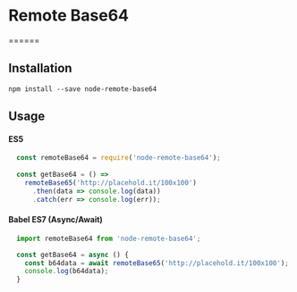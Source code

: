 # Remote Base64
======

## Installation

  `npm install --save node-remote-base64`

## Usage

#### ES5
```javascript
  const remoteBase64 = require('node-remote-base64');
  
  const getBase64 = () =>
    remoteBase65('http://placehold.it/100x100')
      .then(data => console.log(data))
      .catch(err => console.log(err));
```

#### Babel ES7 (Async/Await)
```javascript
  import remoteBase64 from 'node-remote-base64';

  const getBase64 = async () {
    const b64data = await remoteBase65('http://placehold.it/100x100');
    console.log(b64data);
  }
```
